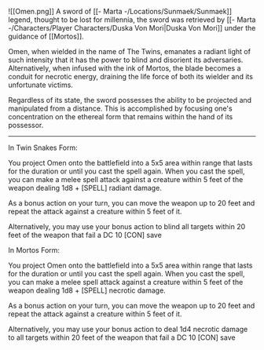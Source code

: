 ![[Omen.png]]
A sword of [[- Marta -/Locations/Sunmaek/Sunmaek]] legend, thought to be lost for millennia, the sword was retrieved by [[- Marta -/Characters/Player Characters/Duska Von Mori|Duska Von Mori]] under the guidance of [[Mortos]]. 

Omen, when wielded in the name of The Twins, emanates a radiant light of such intensity that it has the power to blind and disorient its adversaries. Alternatively, when infused with the ink of Mortos, the blade becomes a conduit for necrotic energy, draining the life force of both its wielder and its unfortunate victims.

Regardless of its state, the sword possesses the ability to be projected and manipulated from a distance. This is accomplished by focusing one's concentration on the ethereal form that remains within the hand of its possessor.

---
In Twin Snakes Form:

You project Omen onto the battlefield into a 5x5 area within range that lasts for the duration or until you cast the spell again. When you cast the spell, you can make a melee spell attack against a creature within 5 feet of the weapon dealing 1d8 + \[SPELL\] radiant damage.

As a bonus action on your turn, you can move the weapon up to 20 feet and repeat the attack against a creature within 5 feet of it. 

Alternatively, you may use your bonus action to blind all targets within 20 feet of the weapon that fail a DC 10 \[CON\] save

In Mortos Form:

You project Omen onto the battlefield into a 5x5 area within range that lasts for the duration or until you cast the spell again. When you cast the spell, you can make a melee spell attack against a creature within 5 feet of the weapon dealing 1d8 + \[SPELL\] necrotic damage.

As a bonus action on your turn, you can move the weapon up to 20 feet and repeat the attack against a creature within 5 feet of it. 

Alternatively, you may use your bonus action to deal 1d4 necrotic damage to all targets within 20 feet of the weapon that fail a DC 10 \[CON\] save
